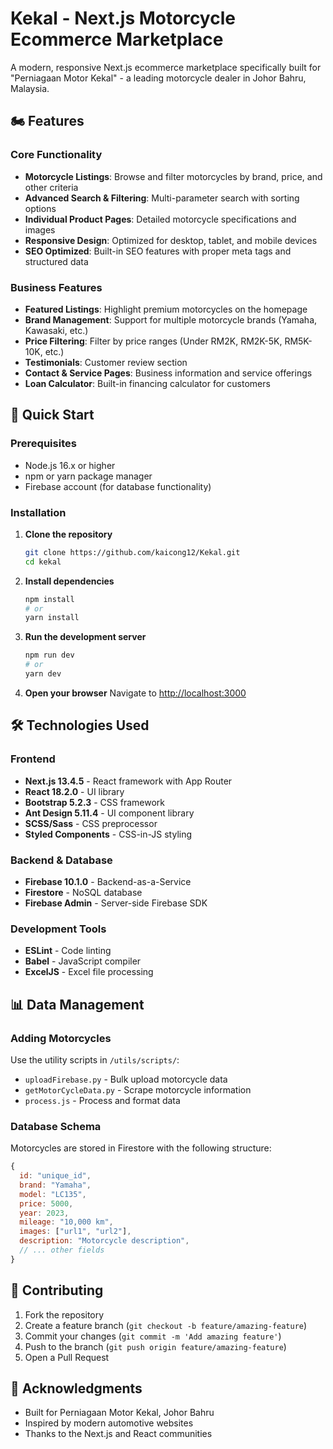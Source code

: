 # Kekal - Next.js Motorcycle Ecommerce Marketplace

A modern, responsive Next.js ecommerce marketplace specifically built for "Perniagaan Motor Kekal" - a leading motorcycle dealer in Johor Bahru, Malaysia.

## 🏍️ Features

### Core Functionality

- **Motorcycle Listings**: Browse and filter motorcycles by brand, price, and other criteria
- **Advanced Search & Filtering**: Multi-parameter search with sorting options
- **Individual Product Pages**: Detailed motorcycle specifications and images
- **Responsive Design**: Optimized for desktop, tablet, and mobile devices
- **SEO Optimized**: Built-in SEO features with proper meta tags and structured data

### Business Features

- **Featured Listings**: Highlight premium motorcycles on the homepage
- **Brand Management**: Support for multiple motorcycle brands (Yamaha, Kawasaki, etc.)
- **Price Filtering**: Filter by price ranges (Under RM2K, RM2K-5K, RM5K-10K, etc.)
- **Testimonials**: Customer review section
- **Contact & Service Pages**: Business information and service offerings
- **Loan Calculator**: Built-in financing calculator for customers

## 🚀 Quick Start

### Prerequisites

- Node.js 16.x or higher
- npm or yarn package manager
- Firebase account (for database functionality)

### Installation

1. **Clone the repository**

   ```bash
   git clone https://github.com/kaicong12/Kekal.git
   cd kekal
   ```

2. **Install dependencies**

   ```bash
   npm install
   # or
   yarn install
   ```

3. **Run the development server**

   ```bash
   npm run dev
   # or
   yarn dev
   ```

4. **Open your browser**
   Navigate to [http://localhost:3000](http://localhost:3000)

## 🛠️ Technologies Used

### Frontend

- **Next.js 13.4.5** - React framework with App Router
- **React 18.2.0** - UI library
- **Bootstrap 5.2.3** - CSS framework
- **Ant Design 5.11.4** - UI component library
- **SCSS/Sass** - CSS preprocessor
- **Styled Components** - CSS-in-JS styling

### Backend & Database

- **Firebase 10.1.0** - Backend-as-a-Service
- **Firestore** - NoSQL database
- **Firebase Admin** - Server-side Firebase SDK

### Development Tools

- **ESLint** - Code linting
- **Babel** - JavaScript compiler
- **ExcelJS** - Excel file processing

## 📊 Data Management

### Adding Motorcycles

Use the utility scripts in `/utils/scripts/`:

- `uploadFirebase.py` - Bulk upload motorcycle data
- `getMotorCycleData.py` - Scrape motorcycle information
- `process.js` - Process and format data

### Database Schema

Motorcycles are stored in Firestore with the following structure:

```javascript
{
  id: "unique_id",
  brand: "Yamaha",
  model: "LC135",
  price: 5000,
  year: 2023,
  mileage: "10,000 km",
  images: ["url1", "url2"],
  description: "Motorcycle description",
  // ... other fields
}
```

## 🤝 Contributing

1. Fork the repository
2. Create a feature branch (`git checkout -b feature/amazing-feature`)
3. Commit your changes (`git commit -m 'Add amazing feature'`)
4. Push to the branch (`git push origin feature/amazing-feature`)
5. Open a Pull Request

## 🙏 Acknowledgments

- Built for Perniagaan Motor Kekal, Johor Bahru
- Inspired by modern automotive websites
- Thanks to the Next.js and React communities

